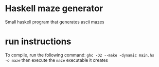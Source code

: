 # Haskell maze generator

Small haskell program that generates ascii mazes

# run instructions
To compile, run the following command:
`ghc -O2 --make -dynamic main.hs -o maze`
then execute the `maze` executable it creates
